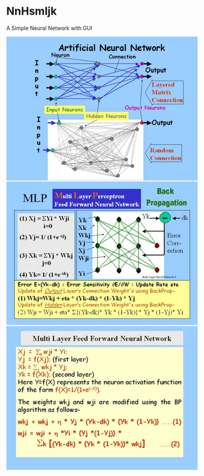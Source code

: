 # NnHsmIjk
A Simple Neural Network with GUI

<img src=Readme_files/image002.jpg>

<img src=Readme_files/image004.jpg>

<img src=Readme_files/image006.jpg>
